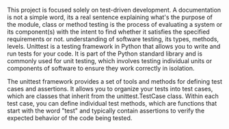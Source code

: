 This project is focused solely on test-driven development.
A documentation is not a simple word, its a real sentence explaining what's the purpose of the module, class or method
testing is the process of evaluating a system or its component(s) with the intent to find whether it satisfies the specified requirements or not.
understanding of software testing, its types, methods, levels.
Unittest is a testing framework in Python that allows you to write and run tests for your code. It is part of the Python standard library and is commonly used for unit testing, which involves testing individual units or components of software to ensure they work correctly in isolation.

The unittest framework provides a set of tools and methods for defining test cases and assertions. It allows you to organize your tests into test cases, which are classes that inherit from the unittest.TestCase class. Within each test case, you can define individual test methods, which are functions that start with the word "test" and typically contain assertions to verify the expected behavior of the code being tested.


